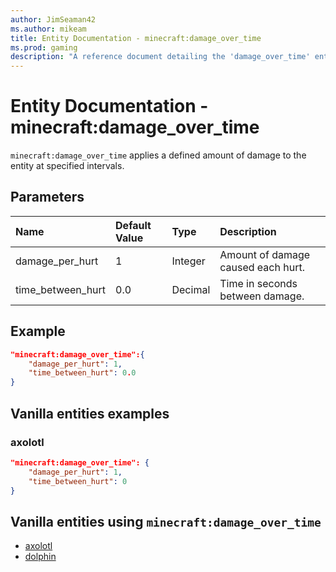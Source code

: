 ```yaml
---
author: JimSeaman42
ms.author: mikeam
title: Entity Documentation - minecraft:damage_over_time
ms.prod: gaming
description: "A reference document detailing the 'damage_over_time' entity component"
---
```


# Entity Documentation - minecraft:damage_over_time

`minecraft:damage_over_time` applies a defined amount of damage to the entity at specified intervals.

## Parameters

|Name |Default Value  |Type  |Description  |
|:----------|:----------|:----------|:----------|
| damage_per_hurt| 1| Integer| Amount of damage caused each hurt. |
|time_between_hurt| 0.0| Decimal| Time in seconds between damage. |

## Example

```json
"minecraft:damage_over_time":{
    "damage_per_hurt": 1,
    "time_between_hurt": 0.0
}
```

## Vanilla entities examples

### axolotl

```json
"minecraft:damage_over_time": {
    "damage_per_hurt": 1,
    "time_between_hurt": 0
}
```

## Vanilla entities using `minecraft:damage_over_time`

- [axolotl](../../../../Source/VanillaBehaviorPack_Snippets/entities/axolotl.md)
- [dolphin](../../../../Source/VanillaBehaviorPack_Snippets/entities/dolphin.md)
